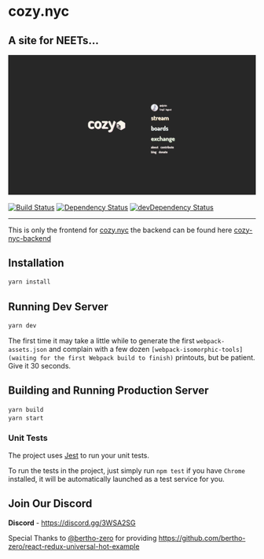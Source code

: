# cozy.nyc

## A site for NEETs...

![Home](docs/design/desktop/Homepage-Desktop.png)

[![Build Status](https://travis-ci.org/cozy-nyc/cozy-nyc.svg?branch=master&style=flat-square)](https://travis-ci.org/cozy-nyc/cozy-nyc) [![Dependency Status](https://david-dm.org/cozy-nyc/cozy.nyc.svg?style=flat-square)](https://david-dm.org/cozy-nyc/cozy.nyc) [![devDependency Status](https://david-dm.org/cozy-nyc/cozy.nyc/dev-status.svg?style=flat-square)](https://david-dm.org/cozy-nyc/cozy.nyc?type=dev)

--------------------------------------------------------------------------------

This is only the frontend for [cozy.nyc](https://cozy.nyc) the backend can be found here [cozy-nyc-backend](https://github.com/cozy-nyc/cozy-nyc-backend)

## Installation

```bash
yarn install
```

## Running Dev Server

```bash
yarn dev
```

The first time it may take a little while to generate the first `webpack-assets.json` and complain with a few dozen `[webpack-isomorphic-tools] (waiting for the first Webpack build to finish)` printouts, but be patient. Give it 30 seconds.


## Building and Running Production Server

```bash
yarn build
yarn start
```


### Unit Tests

The project uses [Jest](https://facebook.github.io/jest/) to run your unit tests.

To run the tests in the project, just simply run `npm test` if you have `Chrome` installed, it will be automatically launched as a test service for you.

## Join Our Discord

**Discord** - <https://discord.gg/3WSA2SG>

Special Thanks to [@bertho-zero](https://github.com/bertho-zero) for providing <https://github.com/bertho-zero/react-redux-universal-hot-example>
